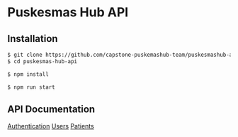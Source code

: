 # Puskesmas Hub API

## Installation

```bash
$ git clone https://github.com/capstone-puskemashub-team/puskesmashub-api.git
$ cd puskesmas-hub-api
```

```bash
$ npm install
```

```bash
$ npm run start
```

## API Documentation

[Authentication](./docs/auth.md)
[Users](./docs/users.md)
[Patients](./docs/patients.md)
